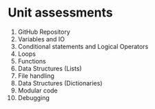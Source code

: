 # Unit assessments 
1. GitHub Repository 
2. Variables and IO 
3. Conditional statements and Logical Operators 
4. Loops
5. Functions
6. Data Structures (Lists)
7. File handling
8. Data Structures (Dictionaries)
9. Modular code
10. Debugging  
